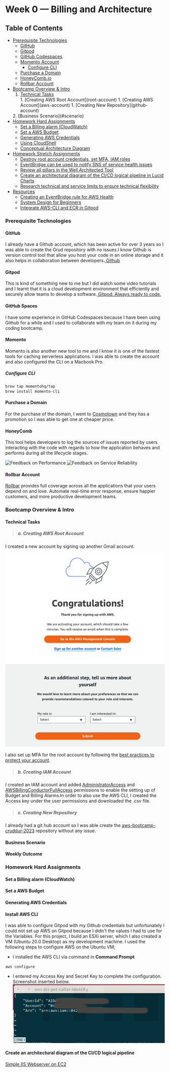 # Week 0 — Billing and Architecture

## Table of Contents
- [Prerequisite Technologies](#prerequisite)
    - [GitHub](https://github.com/)
    - [Gitpod](https://gitpod.io/)
    - [GitHub Codespaces](https://github.com/features/codespaces)
    - [Momento Account](https://www.gomomento.com/)
        - [Configure CLI](#momento-cli)
    - [Purchase a Domain](https://tld-list.com/)
    - [HoneyComb.io](https://www.honeycomb.io/)
    - [Rollbar Account](https://rollbar.com/)
- [Bootcamp Overview & Intro](#overview)
    1. [Technical Tasks](#tech-tasks)
    <ol type="a">
    1. [Creating AWS Root Account](root-account)
    1. [Creating AWS Account](aws-account)
    1. [Creating New Repository](github-account)
    </ol>
    2. [Business Scenario](#scenario)
- [Homework Hard Assignments](#hha)
    - [Set a Billing alarm (CloudWatch)](#set-alarm)
    - [Set a AWS Budget](#aws-budget)
    - [Generating AWS Credentials](#credentials)
    - [Using CloudShell](#cloudshell)
    - [Conceptual Architecture Diagram](#napkins)
- [Homework Stretch Assignments](#hsa)
    - [Destroy root account credentials, set MFA, IAM roles](#destroy-root)
    - [EventBridge can be used to notify SNS of service health issues](#eventbridge)
    - [Review all pillars in the Well Architected Tool](#well-architected)
    - [Create an architectural diagram of the CI/CD logical pipeline in Lucid Charts](#lucid-chart)
    - [Research technical and service limits to ensure technical flexibility](#tech-services)
- [Resources](#resouces)
    - [Creating an EventBridge rule for AWS Health](https://docs.aws.amazon.com/health/latest/ug/cloudwatch-events-health.html)
    - [System Design for Beginners](https://www.youtube.com/watch?v=m8Icp_Cid5o&t=8s)
    - [Integrate AWS-CLI and ECR in Gitpod](https://www.gitpod.io/guides/integrate-aws-cli-ecr)

### Prerequisite Technologies

#### GitHub
I already have a Github account, which has been active for over 3 years so I was able to create the Grud repository with no issues.I know Github is version control tool that allow you host your code in an online storage and it also helps in collaboration between developers.[ Github](https://github.com)

#### Gitpod
This is kind of something new to me but I did watch some video tutorials and I learnt that it is a cloud development environment that efficiently and securely allow teams to develop a software.[ Gitpod: Always ready to code.](https://www.gitpod.io)

#### GitHub Spaces
I have some experience in GitHub Codespaces because I have been using Github for a while and I used to collaborate with my team on it during my coding bootcamp.

#### Momento
Momento is also another new tool to me and I know it is one of the fastest tools for caching serverless applications. I was able to create the account and also configured the CLI on a Macbook Pro.
##### Configure CLI
```
brew tap momentohq/tap
brew install momento-cli
```
#### Purchase a Domain
For the purchase of the domain, I went to [Cosmotown](https://www.cosmotown.com/) and they has a promotion so I was able to get one at cheaper price.

#### HoneyComb
This tool helps developers to log the sources of issues reported by users interacting with the code with regards to how the application behaves and performs during all the lifecycle stages.

![Feedback on Performance](https://www.honeycomb.io/wp-content/uploads/2022/10/Fast-feedback-on-real-world-performance-v2.svg)
![Feedback on Service Reliability](https://www.honeycomb.io/wp-content/uploads/2022/10/Fast-feedback-on-service-reliability-v2.svg)

#### Rollbar Account
[Rollbar](https://rollbar.com/) provides full coverage across all the applications that your users depend on and love. Automate real-time error response, ensure happier customers, and more productive development teams.

### Bootcamp Overview & Intro

#### Technical Tasks
> ##### a. Creating AWS Root Account
I created a new account by signing up another Gmail account.

![Congratulations](_docs/assets/create-iam.png)

I also set up MFA for the root account by following the [best practices to protect your account](https://docs.aws.amazon.com/accounts/latest/reference/best-practices-root-user.html).
> ##### b. Creating IAM Account
I created an IAM account and added [AdministratorAccess](https://docs.aws.amazon.com/singlesignon/latest/userguide/get-started-assign-account-access-admin-user.html) and [AWSBillingConductorFullAccess](https://docs.aws.amazon.com/singlesignon/latest/userguide/get-started-assign-account-access-admin-user.html) permissions to enable the setting up of Budget and Billing Alarms.In order to also use the AWS CLI, I created the Access key under the user permissions and downloaded the .csv file.

> ##### c. Creating New Repository
I already had a git hub account so I was able create the [aws-bootcamp-cruddur-2023](https://github.com/ExamProCo/aws-bootcamp-cruddur-2023) repository without any issue.

#### Business Scenario
#### Weekly Outcome

### Homework Hard Assignments
#### Set a Billing alarm (CloudWatch)
#### Set a AWS Budget
#### Generating AWS Credentials
#### Install AWS CLI 
I was able to configure Gitpod with my Github credentials but unfortunately I could not set up AWS on Gitpod because I didn't the values I had to use for the Variables.
For this project, I build an ESXi server, which I also created a VM (Ubuntu 20.0 Desktop) as my development machine. I used the following steps to configure AWS on the Ubuntu VM;
- I installed the AWS CLI via command in **Command Prompt**
```
aws configure
```
- I entered my Access Key and Secret Key to complete the configuration. Screenshot inserted below.
![Confirmation that AWS CLI is installed](_docs/assets/aws-cli-config.png)


#### Create an architectural diagram of the CI/CD logical pipeline

[Simple IIS Webserver on EC2](https://lucid.app/lucidchart/09d7247f-d701-40a6-92a4-c6dd19c181d4/edit?viewport_loc=113%2C143%2C2002%2C1148%2C0_0&invitationId=inv_6a3f4409-5e1a-4f87-a3fb-e20d0561b243)